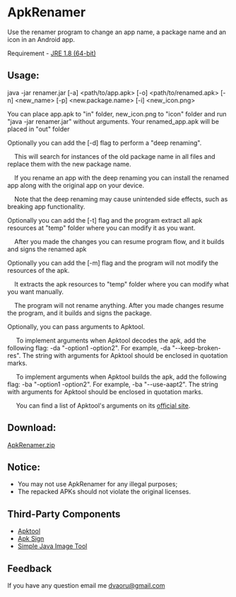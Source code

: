 # ApkRenamer

Use the renamer program to change an app name, a package name and an icon in an Android app.

Requirement - [JRE 1.8 (64-bit)](https://www.java.com/en/download/manual.jsp)


## Usage:

java -jar renamer.jar [-a] <path/to/app.apk> [-o] <path/to/renamed.apk> [-n] <new_name> [-p] <new.package.name> [-i] <new_icon.png>

You can place app.apk to \"in\" folder, new_icon.png to \"icon\" folder
and run \"java -jar renamer.jar\" without arguments. Your renamed_app.apk will be placed in \"out\" folder

Optionally you can add the [-d] flag to perform a "deep renaming".

&nbsp;&nbsp;&nbsp;&nbsp;This will search for instances of the old package name in all files and replace them with the new package name.

&nbsp;&nbsp;&nbsp;&nbsp;If you rename an app with the deep renaming you can install the renamed app along with the original app on your device.  

&nbsp;&nbsp;&nbsp;&nbsp;Note that the deep renaming may cause unintended side effects, such as breaking app functionality.

Optionally you can add the [-t] flag and the program extract all apk resources at "temp" folder where you can modify it as you want.

&nbsp;&nbsp;&nbsp;&nbsp;After you made the changes you can resume program flow, and it builds and signs the renamed apk

Optionally you can add the [-m] flag and the program will not modify the resources of the apk.

&nbsp;&nbsp;&nbsp;&nbsp;It extracts the apk resources to "temp" folder where you can modify what you want manually.

&nbsp;&nbsp;&nbsp;&nbsp;The program will not rename anything. After you made changes resume the program, and it builds and signs the package.

Optionally, you can pass arguments to Apktool.

&nbsp;&nbsp;&nbsp;&nbsp; To implement arguments when Apktool decodes the apk, add the following flag: -da "-option1 -option2". For example, -da "--keep-broken-res". The string with arguments for Apktool should be enclosed in quotation marks.

&nbsp;&nbsp;&nbsp;&nbsp; To implement arguments when Apktool builds the apk, add the following flag: -ba "-option1 -option2". For example, -ba "--use-aapt2". The string with arguments for Apktool should be enclosed in quotation marks.

&nbsp;&nbsp;&nbsp;&nbsp; You can find a list of Apktool's arguments on its [official site](https://ibotpeaches.github.io/Apktool/documentation/).
## Download:

[ApkRenamer.zip](https://github.com/dvaoru/ApkRenamer/releases/latest/download/ApkRenamer.zip)


## Notice:
- You may not use ApkRenamer for any illegal purposes;
- The repacked APKs should not violate the original licenses.

## Third-Party Components

- [Apktool](https://github.com/iBotPeaches/Apktool)
- [Apk Sign](https://github.com/appium/sign)
- [Simple Java Image Tool](https://sjit.sourceforge.io/)

## Feedback
If you have any question email me [dvaoru@gmail.com](https://mail.google.com/mail/u/0/?view=cm&fs=1&tf=1&source=mailto&to=dvaoru@gmail.com)



